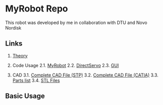 # MyRobot Repo
This robot was developed by me in collaboration with DTU and Novo Nordisk

## Links

1. [Theory](https://github.com/MonsisGit/MyRobot/blob/master/doc/theory.md)
2. Code Usage 
2.1. [MyRobot](https://github.com/MonsisGit/MyRobot/blob/master/doc/MyRobot.md)
2.2. [DirectServo](https://github.com/MonsisGit/MyRobot/blob/master/doc/DirectServo.md)
2.3. [GUI](https://github.com/MonsisGit/MyRobot/blob/master/doc/GUI.md)

3. CAD
3.1. [Complete CAD File (STP)](https://github.com/MonsisGit/MyRobot/blob/master/CAD/Robot_Arm.stp)
3.2. [Complete CAD File (CATIA)](https://github.com/MonsisGit/MyRobot/blob/master/CAD/Robot_Arm.stp)
3.3. [Parts list](https://github.com/MonsisGit/MyRobot/blob/master/CAD/parts_list.md)
3.4. [STL Files](https://github.com/MonsisGit/MyRobot/blob/master/CAD/stl/)

## Basic Usage



